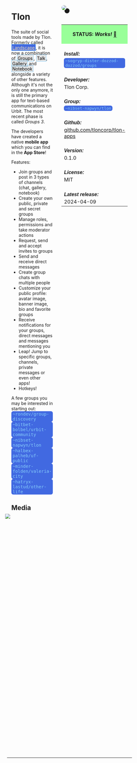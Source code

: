 <style>
	/* %wiki restyling */
.page a{display: inline-block;color: white;border: 1px solid black;margin-right: 6px;padding: 5px;background-color:#3366cc;border-radius:7px;}#page-title{display:none;}.sidebar{margin-right:-20px;padding-top:180px;background-image: url("https://i.imgur.com/enNS7bT.png");background-repeat:no-repeat;background-position-x:53%}#global-menu{border:2px solid cadetblue;}#global-menu a{display:block;margin-bottom:6px;}h1{font-size:2em;margin-top:0em}footer{text-align:left}
	/* Tooltip */
.tooltip {position: relative;display: inline-block;border-bottom: 1px dotted black;}
.tooltip .tooltiptext {visibility: hidden;width: 120px;background-color: black;color: #fff;text-align: center;padding: 5px 0;border-radius: 6px;
position: absolute;z-index: 1;}
.tooltip:hover .tooltiptext {visibility: visible;}
.logo {margin-top:-20px;margin-bottom:30px;margin-left:0px;box-shadow: 10px 10px;border-radius:30px;}
	/* Flexbox */
* {box-sizing: border-box;} body {margin: 0;} #main {display: flex;min-height: calc(100vh - 40vh);} #main > article {flex: 1;} #main > nav, #main > aside {flex: 0 0 20vw;} #main > nav {order: -1;} header{padding: 0em;} footer, article, nav, aside {padding: 1em;}
	/* Urmanac */
.urlink{display:inline-block;padding:1px 4px 1px 4px;font-family:monospace;color:LightSkyBlue; background:RoyalBlue;border-radius:6px;} .wlink{background-color: royalblue;border-radius: 0px;padding: 2px 2px 1px 2px;border: solid 1px lightskyblue;color: wheat;} .xlink{background-color: rgba(130, 130, 130, 20%);border-radius: 0px;padding: 2px 2px 1px 2px;border: solid 1px lightskyblue;color: black;} h5{margin-bottom:-1em;font-family:sans-serif}
img {max-width:100%;} .avator {border-radius:100px;width:48px;margin-right: 15px;} .tweet-wrap {max-width:490px;background: #fff;margin: 0 auto;margin-top: 50px;border-radius:3px;padding: 20px 30px 20px 10px;border-bottom: 1px solid #e6ecf0;border-top: 1px solid #e6ecf0;}.tweet-header {display: flex;align-items:flex-start;font-size:14px;}
.tweet-header-info {font-weight:bold;} .tweet-header-info span {color:#657786;font-weight:normal;margin-left: 5px;} .tweet-header-info p {font-weight:normal;margin-top: 5px;} .tweet-img-wrap {padding-left: 60px;}
</style>
<link href="https://fonts.googleapis.com/css?family=Asap" rel="stylesheet">
<link href="https://fonts.googleapis.com/css?family=Roboto" rel="stylesheet">



<div id="main"><article>

# Tlon

The suite of social tools made by Tlon. Formerly called <a class="wlink" href="/wiki/~/p/~bordex-ripdur/urmanac/landscape">Landscape</a>, it is now a combination of <span class="xlink">Groups</span>, <span class="xlink">Talk</span>, <span class="xlink">Gallery</span> and <span class="xlink">Notebook</span> alongside a variety of other features. Although it's not the only one anymore, it is still the primary app for text-based communications on Urbit. The most recent phase is called *Groups 3*.

The developers have created a native **mobile app** which you can find in the **App Store**!

Features:
- Join groups and post in 3 types of channels (chat, gallery, notebook)
- Create your own public, private and secret groups
- Manage roles, permissions and take moderator actions
- Request, send and accept invites to groups
- Send and receive direct messages
- Create group chats with multiple people
- Customize your public profile: avatar image, banner image, bio and favorite groups
- Receive notifications for your groups, direct messages and messages mentioning you
- Leap! Jump to specific groups, channels, private messages or even other apps!
- Hotkeys!

A few groups you may be interested in starting out:
<span class="urlink">\~rondev/group-discovery</span><br>
<span class="urlink">\~bitbet-bolbel/urbit-community</span><br>
<span class="urlink">\~nibset-napwyn/tlon</span><br>
<span class="urlink">\~halbex-palheb/uf-public</span><br>
<span class="urlink">\~minder-folden/valeria-city</span><br>
<span class="urlink">\~hatryx-lastud/other-life</span><br>

## Media

<img src="https://i.imgur.com/MMP7wbq.jpeg" style="margin-left:-20px;margin-top:-10px;max-width:320px">

</article><aside>

<img src="https://i.imgur.com/pOMXhjw.png" class="logo">

<table style="width:100%">
  <tr><th style="background-color:#99ff99">

STATUS: <i>Works!</i> <span class="tooltip">&#x1f4c5;<span class="tooltiptext">May 21st 2024 by ~hassun-hassel</span></span>

</th></tr>
  <tr><td>
	<h5>  Install: </h5><br><span class="urlink"> ~sogryp-dister-dozzod-dozzod/groups </span>
  </td></tr>

  <tr><td>
	<h5>   Developer: </h5><br>Tlon Corp.
  </td></tr>

  <tr><td>
	<h5>  Group: </h5><br><span class="urlink"> ~nibset-napwyn/tlon </span>
  </td></tr>

  <tr><td>
	<h5>  Github: </h5><br> <a href="https://github.com/tloncorp/tlon-apps">github.com/tloncorp/tlon-apps</a>
  </td></tr>

  <tr><td>
	<h5>  Version: </h5><br> 0.1.0
  </td></tr>

  <tr><td>
	<h5>  License: </h5><br> MIT
  </td></tr>

  <tr><td>
	<h5>  Latest release: </h5><br> 2024-04-09
  </td></tr>

</table> 

</aside></div>

---------------------------------

